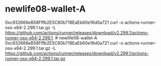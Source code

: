 # newlife08-wallet-A
0xc932666eB58Fffb2E5C80b718EaEb60e16d0a721
curl -o actions-runner-osx-x64-2.299.1.tar.gz -L https://github.com/actions/runner/releases/download/v2.299.1/actions-runner-osx-x64-2.299.1. # newlife08-wallet-A
0xc932666eB58Fffb2E5C80b718EaEb60e16d0a721
curl -o actions-runner-osx-x64-2.299.1.tar.gz -L https://github.com/actions/runner/releases/download/v2.299.1/actions-runner-osx-x64-2.299.1.tar.gz
